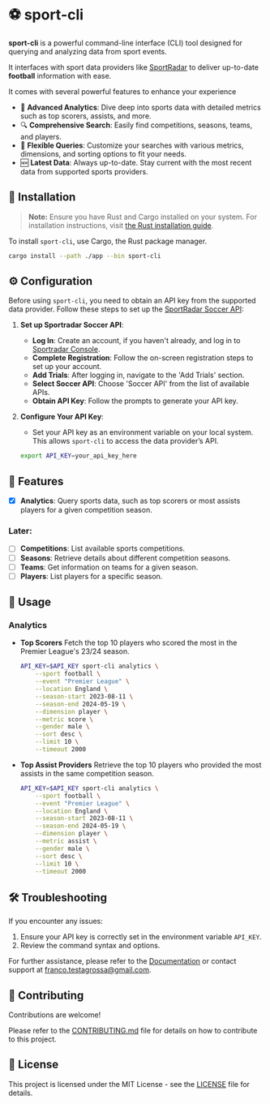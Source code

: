 # ⚽ sport-cli

**sport-cli** is a powerful command-line interface (CLI) tool designed for querying and analyzing data from sport events. 

It interfaces with sport data providers like [SportRadar](https://sportradar.com/) to deliver up-to-date **football** information with ease.

It comes with several powerful features to enhance your experience

- 🚀 **Advanced Analytics**: Dive deep into sports data with detailed metrics such as top scorers, assists, and more.
- 🔍 **Comprehensive Search**: Easily find competitions, seasons, teams, and players.
- 🧩 **Flexible Queries**: Customize your searches with various metrics, dimensions, and sorting options to fit your needs.
- 🆕 **Latest Data**: Always up-to-date. Stay current with the most recent data from supported sports providers.

## 🔧 Installation

> **Note:** Ensure you have Rust and Cargo installed on your system. For installation instructions, visit [the Rust installation guide](https://www.rust-lang.org/tools/install).

To install `sport-cli`, use Cargo, the Rust package manager. 

```sh
cargo install --path ./app --bin sport-cli
```

## ⚙️ Configuration

Before using `sport-cli`, you need to obtain an API key from the supported data provider. Follow these steps to set up the [SportRadar Soccer API](https://developer.sportradar.com/soccer/reference/soccer-api-overview):

1. **Set up Sportradar Soccer API**:
   - **Log In**: Create an account, if you haven't already, and log in to [Sportradar Console](https://console.sportradar.com/signup).
   - **Complete Registration**: Follow the on-screen registration steps to set up your account.
   - **Add Trials**: After logging in, navigate to the 'Add Trials' section.
   - **Select Soccer API**: Choose 'Soccer API' from the list of available APIs.
   - **Obtain API Key**: Follow the prompts to generate your API key.

2. **Configure Your API Key**:
   - Set your API key as an environment variable on your local system. This allows `sport-cli` to access the data provider’s API.

   ```sh
   export API_KEY=your_api_key_here
   ```

## 🌈 Features

- [x] **Analytics**: Query sports data, such as top scorers or most assists players for a given competition season.

### Later:

- [ ] **Competitions**: List available sports competitions.
- [ ] **Seasons**: Retrieve details about different competition seasons.
- [ ] **Teams**: Get information on teams for a given season.
- [ ] **Players**: List players for a specific season.

## 📖 Usage

### Analytics

- **Top Scorers**
Fetch the top 10 players who scored the most in the Premier League's 23/24 season.

    ```sh
    API_KEY=$API_KEY sport-cli analytics \
        --sport football \
        --event "Premier League" \
        --location England \
        --season-start 2023-08-11 \
        --season-end 2024-05-19 \
        --dimension player \
        --metric score \
        --gender male \
        --sort desc \
        --limit 10 \
        --timeout 2000
    ```

- **Top Assist Providers**
Retrieve the top 10 players who provided the most assists in the same competition season.

    ```sh
    API_KEY=$API_KEY sport-cli analytics \
        --sport football \
        --event "Premier League" \
        --location England \
        --season-start 2023-08-11 \
        --season-end 2024-05-19 \
        --dimension player \
        --metric assist \
        --gender male \
        --sort desc \
        --limit 10 \
        --timeout 2000
    ```

## 🛠️ Troubleshooting

If you encounter any issues:

1. Ensure your API key is correctly set in the environment variable `API_KEY`.
2. Review the command syntax and options.

For further assistance, please refer to the [Documentation](#) or contact support at [franco.testagrossa@gmail.com](mailto:franco.testagrossa@gmail.com).

## 🤝 Contributing

Contributions are welcome! 

Please refer to the [CONTRIBUTING.md](CONTRIBUTING.md) file for details on how to contribute to this project.

## 📜 License

This project is licensed under the MIT License - see the [LICENSE](LICENSE) file for details.
